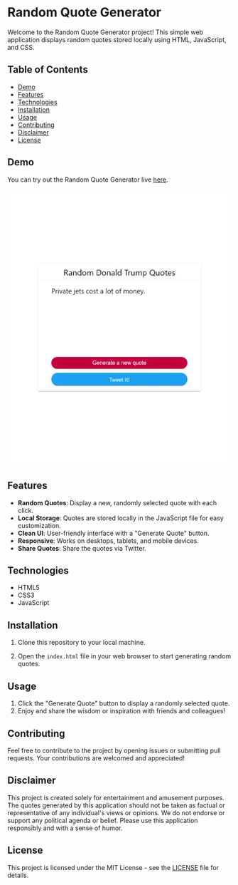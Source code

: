# Random Quote Generator

Welcome to the Random Quote Generator project! This simple web application displays random quotes stored locally using HTML, JavaScript, and CSS.

## Table of Contents
- [Demo](#demo)
- [Features](#features)
- [Technologies](#technologies)
- [Installation](#installation)
- [Usage](#usage)
- [Contributing](#contributing)
- [Disclaimer](#disclaimer)
- [License](#license)

## Demo
You can try out the Random Quote Generator live [here](https://jonatantech.github.io/random-quote-generator/).

![Quote Generator Screenshot](demo-quote-generator.webp)

## Features
- **Random Quotes**: Display a new, randomly selected quote with each click.
- **Local Storage**: Quotes are stored locally in the JavaScript file for easy customization.
- **Clean UI**: User-friendly interface with a "Generate Quote" button.
- **Responsive**: Works on desktops, tablets, and mobile devices.
- **Share Quotes**: Share the quotes via Twitter.

## Technologies
- HTML5
- CSS3
- JavaScript

## Installation
1. Clone this repository to your local machine.

2. Open the `index.html` file in your web browser to start generating random quotes.

## Usage
1. Click the "Generate Quote" button to display a randomly selected quote.
2. Enjoy and share the wisdom or inspiration with friends and colleagues!

## Contributing
Feel free to contribute to the project by opening issues or submitting pull requests. Your contributions are welcomed and appreciated!

## Disclaimer
This project is created solely for entertainment and amusement purposes. The quotes generated by this application should not be taken as factual or representative of any individual's views or opinions. We do not endorse or support any political agenda or belief. Please use this application responsibly and with a sense of humor.

## License
This project is licensed under the MIT License - see the [LICENSE](LICENSE) file for details.
